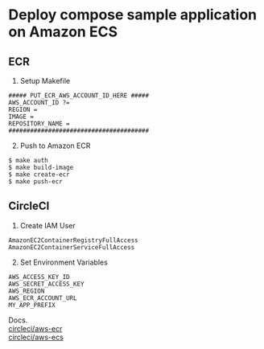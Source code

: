 # Deploy compose sample application on Amazon ECS

## ECR

1. Setup Makefile

```
##### PUT_ECR_AWS_ACCOUNT_ID_HERE #####
AWS_ACCOUNT_ID ?=
REGION =
IMAGE =
REPOSITORY_NAME =
#######################################
```

2. Push to Amazon ECR

```
$ make auth
$ make build-image
$ make create-ecr
$ make push-ecr
```

## CircleCI

1. Create IAM User
```
AmazonEC2ContainerRegistryFullAccess
AmazonEC2ContainerServiceFullAccess
```

2. Set Environment Variables

```
AWS_ACCESS_KEY_ID
AWS_SECRET_ACCESS_KEY
AWS_REGION
AWS_ECR_ACCOUNT_URL
MY_APP_PREFIX
```

Docs.  
[circleci/aws-ecr](https://circleci.com/developer/orbs/orb/circleci/aws-ecr)  
[circleci/aws-ecs](https://circleci.com/developer/orbs/orb/circleci/aws-ecs)  
